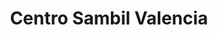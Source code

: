 ---
title: "Centro Sambil Valencia"
url: /naguanagua/centro-sambil-valencia/
shop: centro comercial
---